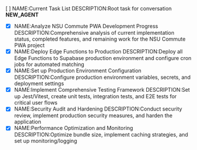[ ] NAME:Current Task List DESCRIPTION:Root task for conversation __NEW_AGENT__
-[x] NAME:Analyze NSU Commute PWA Development Progress DESCRIPTION:Comprehensive analysis of current implementation status, completed features, and remaining work for the NSU Commute PWA project
-[x] NAME:Deploy Edge Functions to Production DESCRIPTION:Deploy all Edge Functions to Supabase production environment and configure cron jobs for automated matching
-[x] NAME:Set up Production Environment Configuration DESCRIPTION:Configure production environment variables, secrets, and deployment settings
-[x] NAME:Implement Comprehensive Testing Framework DESCRIPTION:Set up Jest/Vitest, create unit tests, integration tests, and E2E tests for critical user flows
-[x] NAME:Security Audit and Hardening DESCRIPTION:Conduct security review, implement production security measures, and harden the application
-[x] NAME:Performance Optimization and Monitoring DESCRIPTION:Optimize bundle size, implement caching strategies, and set up monitoring/logging
